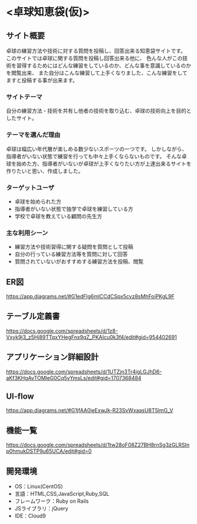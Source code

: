 # <卓球知恵袋(仮)>

## サイト概要
 卓球の練習方法や技術に対する質問を投稿し、回答出来る知恵袋サイトです。
 このサイトでは卓球に関する質問を投稿し回答出来る他に、
 色んな人がこの技術を習得するためにはどんな練習をしているのか、どんな事を意識しているのかを閲覧出来、
 また自分はこんな練習して上手くなりました、こんな練習をしてますと投稿する事が出来ます。

### サイトテーマ
 自分の練習方法・技術を共有し他者の技術を取り込む、卓球の技術向上を目的としたサイト。

### テーマを選んだ理由
 卓球は幅広い年代層が楽しめる数少ないスポーツの一つです。
 しかしながら、指導者がいない状態で練習を行っても中々上手くならないものです。
 そんな卓球を始めた方、指導者がいないが卓球が上手くなりたい方が上達出来るサイトを作りたいと思い、作成しました。

### ターゲットユーザ
- 卓球を始められた方
- 指導者がいない状態で独学で卓球を練習している方
- 学校で卓球を教えている顧問の先生方

### 主な利用シーン
- 練習方法や技術習得に関する疑問を質問として投稿
- 自分の行っている練習方法等を質問に対して回答
- 質問されていないがおすすめする練習方法を投稿、閲覧

## ER図
<https://app.diagrams.net/#G1edFlg6mlCCdCSpx5cvz8sMhFoiPKgL9F>

## テーブル定義書
<https://docs.google.com/spreadsheets/d/1z8-Vxyk9j3_z5Hj89TTqxYHegFnx9qZ_PKAIcu0k3f4/edit#gid=954402691>

## アプリケーション詳細設計
<https://docs.google.com/spreadsheets/d/1UTZjn3Tr4igLGJhD6-aKf3KHgAvTOMleG0Cq5vYmsLs/edit#gid=1707368484>

## UI-flow
<https://app.diagrams.net/#G1jfAA0ieExwJk-R23SvWxaasU8T5lmG_V>

## 機能一覧
<https://docs.google.com/spreadsheets/d/1tw28oF08Z27BH8rnSg3zGLRSInp0hmukDSTP9u65UCA/edit#gid=0>

## 開発環境
- OS：Linux(CentOS)
- 言語：HTML,CSS,JavaScript,Ruby,SQL
- フレームワーク：Ruby on Rails
- JSライブラリ：jQuery
- IDE：Cloud9

